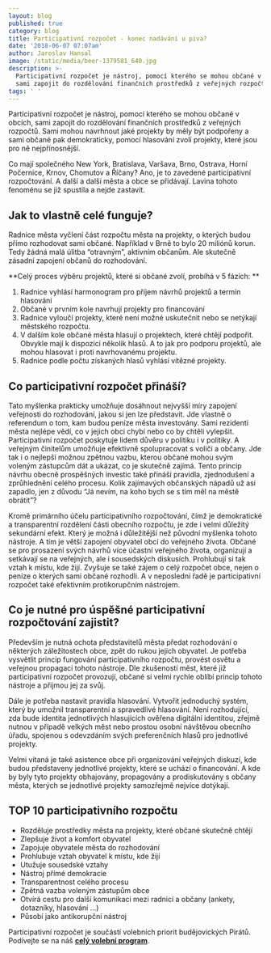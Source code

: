 ```yaml
---
layout: blog
published: true
category: blog
title: Participativní rozpočet - konec nadávání u piva?
date: '2018-06-07 07:07am'
author: Jaroslav Hansal
image: /static/media/beer-1379581_640.jpg
description: >-
  Participativní rozpočet je nástroj, pomocí kterého se mohou občané v obcích,
  sami zapojit do rozdělování finančních prostředků z veřejných rozpočtů.
tags: ' '
---
```

Participativní rozpočet je nástroj, pomocí kterého se mohou občané v obcích, sami zapojit do rozdělování finančních prostředků z veřejných rozpočtů. Sami mohou navrhnout jaké projekty by měly být podpořeny a sami občané pak demokraticky, pomocí hlasování zvolí projekty, které jsou pro ně nejpřínosnější.

Co mají společného New York, Bratislava, Varšava,  Brno, Ostrava, Horní Počernice, Krnov, Chomutov a Říčany? Ano, je to zavedené participativní rozpočtování. A další a další města a obce se přidávají. Lavina tohoto fenoménu se již spustila a nejde zastavit.

## Jak to vlastně celé funguje?

Radnice města vyčlení část rozpočtu města na projekty, o kterých budou přímo rozhodovat sami občané. Například v Brně to bylo 20 miliónů korun. Tedy žádná malá úlitba “otravným”, aktivním občanům. Ale skutečně zásadní zapojení občanů do rozhodování. 

**Celý proces výběru projektů, které si občané zvolí, probíhá v 5 fázích:
**

1. Radnice vyhlásí harmonogram pro příjem návrhů projektů a termín hlasování 
2. Občané v prvním kole navrhují projekty pro financování
3. Radnice vyloučí projekty, které není možné uskutečnit nebo se netýkají městského rozpočtu. 
4. V dalším kole občané města hlasují o projektech, které chtějí podpořit. Obvykle mají k dispozici několik hlasů. A to jak pro podporu projektů, ale mohou hlasovat i proti navrhovanému projektu.
5. Radnice podle počtu získaných hlasů vyhlásí vítězné projekty.

## Co participativní rozpočet přináší?

Tato myšlenka prakticky umožňuje dosáhnout nejvyšší míry zapojení veřejnosti do rozhodování, jakou si jen lze představit. Jde vlastně o referendum o tom, kam budou peníze města investovány. Sami rezidenti města nejlépe vědí, co v jejich obci chybí nebo co by chtěli vylepšit. Participativní rozpočet poskytuje lidem důvěru v politiku i v politiky. A veřejným činitelům umožňuje efektivně spolupracovat s voliči a občany. Jde tak i o nejlepší možnou zpětnou vazbu, kterou občané mohou svým voleným zástupcům dát a ukázat, co je skutečně zajímá. Tento princip návrhu obecně prospěšných investic také přináší pravidla, zjednodušení a zprůhlednění celého procesu. Kolik zajímavých občanských nápadů už asi zapadlo, jen z důvodu “Já nevím, na koho bych se s tím měl na městě obrátit”?

Kromě primárního účelu participativního rozpočtování, čímž je demokratické a transparentní rozdělení části obecního rozpočtu, je zde i velmi důležitý sekundární efekt. Který je možná i důležitější než původní myšlenka tohoto nástroje. A tím je větší zapojení  obyvatel obcí do veřejného života. Občané se pro prosazení svých návrhů více účastní veřejného života, organizují a setkávají se na veřejných, ale i sousedských diskusích. Prohlubují si tak vztah k místu, kde žijí. Zvyšuje se také zájem o celý rozpočet obce, nejen o peníze o kterých sami občané rozhodli. A v neposlední řadě je participativní rozpočet také efektivním protikorupčním nástrojem. 

## Co je nutné pro úspěšné participativní rozpočtování zajistit?

Především je nutná ochota představitelů města předat rozhodování o některých záležitostech obce, zpět do rukou jejich obyvatel. Je potřeba vysvětlit princip fungování participativního rozpočtu, provést osvětu a veřejnou propagaci tohoto nástroje. Dle zkušeností měst, které již participativní rozpočet provozují, občané si velmi rychle oblíbí princip tohoto nástroje a přijmou jej za svůj. 

Dále je potřeba nastavit pravidla hlasování. Vytvořit jednoduchý systém, který by umožnil transparentní a spravedlivé hlasování. Není rozhodující, zda bude identita jednotlivých hlasujících ověřena digitální identitou, zřejmě nutnou v případě velkých měst nebo prostou osobní návštěvou obecního úřadu, spojenou s odevzdáním svých preferenčních hlasů pro jednotlivé projekty.

Velmi vítaná je také asistence obce při organizování veřejných diskuzí, kde budou představeny jednotlivé projekty, které se uchází o financování. A kde by byly tyto projekty obhajovány, propagovány a prodiskutovány s občany města, kterých se jednotlivé projekty samozřejmě nejvíce dotýkají. 

## TOP 10 participativního rozpočtu

* Rozděluje prostředky města na projekty, které občané skutečně chtějí
* Zlepšuje život a komfort obyvatel
* Zapojuje obyvatele města do rozhodování
* Prohlubuje vztah obyvatel k místu, kde žijí
* Utužuje sousedské vztahy
* Nástroj přímé demokracie
* Transparentnost celého procesu
* Zpětná vazba voleným zástupům obce
* Otvírá cestu pro další komunikaci mezi radnicí a občany (ankety, dotazníky, hlasování ...)
* Působí jako antikorupční nástroj

Participativní rozpočet je součástí volebních priorit budějovických Pirátů. \
Podívejte se na náš [**celý volební program**](https://cb.pirati.cz/volby/).
